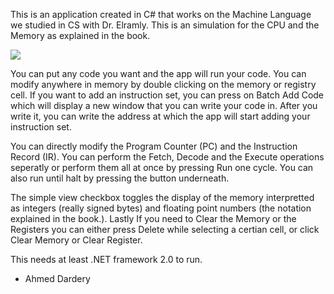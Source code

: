 This is an application created in C# that works on the Machine Language we studied in CS with Dr. Elramly. This is an simulation for the CPU and the Memory as explained in the book.

![](https://raw.githubusercontent.com/ahmed-dardery/machine-language/master/demo.png)

You can put any code you want and the app will run your code. You can modify anywhere in memory by double clicking on the memory or registry cell. If you want to add an instruction set, you can press on Batch Add Code which will display a new window that you can write your code in. After you write it, you can write the address at which the app will start adding your instruction set.

You can directly modify the Program Counter (PC) and the Instruction Record (IR). You can perform the Fetch, Decode and the Execute operations seperatly or perform them all at once by pressing Run one cycle. You can also run until halt by pressing the button underneath.

The simple view checkbox toggles the display of the memory interpretted as integers (really signed bytes) and floating point numbers (the notation explained in the book.). Lastly If you need to Clear the Memory or the Registers you can either press Delete while selecting a certian cell, or click Clear Memory or Clear Register.


This needs at least .NET framework 2.0 to run.


- Ahmed Dardery
